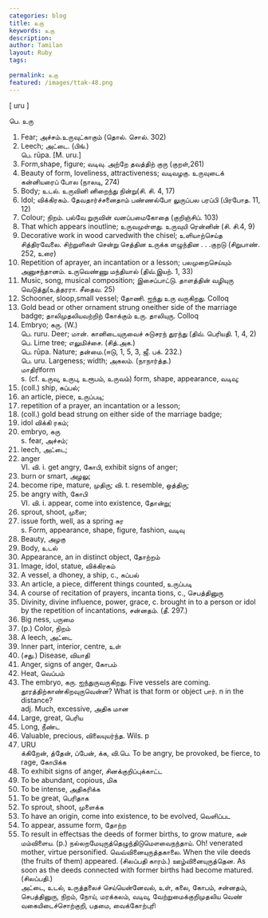 ```yaml
---
categories: blog
title: உரு
keywords: உரு
description: 
author: Tamilan
layout: Ruby
tags: 
 
permalink: உரு
featured: /images/ttak-48.png
---
```

  
[ uru ]  
  
பெ. உரு  
1. Fear; அச்சம்.உருவுட்காகும் (தொல். சொல். 302)  
2. Leech; அட்டை. (பிங்.)  
பெ. rūpa. [M. uru.]  
1. Form,shape, figure; வடிவு. அற்றே தவத்திற் குரு (குறள்,261)  
2. Beauty of form, loveliness, attractiveness; வடிவழகு. உருவுடைக் கன்னியரைப் போல (நாலடி, 274)  
3. Body; உடல். உருவினி னிறைந்து நின்று(சி. சி. 4, 17)  
4. Idol; விக்கிரகம். தேவதார்ச்சனைதாம் பண்ணல்போ லுருப்பல பரப்பி (பிரபோத. 11, 12)  
5. Colour; நிறம். பல்வே றுருவின் வனப்பமைகோதை (குறிஞ்சிப். 103)  
6. That which appears inoutline; உருவமுள்ளது. உருவுயி ரென்னின் (சி. சி.4, 9)  
7. Decorative work in wood carvedwith the chisel; உளியாற்செய்த சித்திரவேலை. சிற்றுளிகள் சென்று செத்தின உருக்க ளழுந்தின . . .குறடு (சிறுபாண். 252, உரை)  
8. Repetition of aprayer, an incantation or a lesson; பலமுறைசெய்யும் அனுசந்தானம். உருவெண்ணு மந்தியால் (திவ்.இயற். 1, 33)  
9. Music, song, musical composition; இசைப்பாட்டு. தாளத்தின் வழியுரு வெடுத்து(உத்தரரா. சீதைவ. 25)  
10. Schooner, sloop,small vessel; தோணி. ஐந்து உரு வருகிறது. Colloq  
11. Gold bead or other ornament strung oneither side of the marriage badge; தாலிமுதலியவற்றிற் கோக்கும் உரு. தாலியுரு. Colloq  
12. Embryo; கரு. (W.)  
பெ. ruru. Deer; மான். கானிடையுருவைச் சுடுசரந் துரந்து (திவ். பெரியதி. 1, 4, 2)  
பெ. Lime tree; எலுமிச்சை. (சித்.அக.)  
பெ. rūpa. Nature; தன்மை.(ஈடு, 1, 5, 3, ஜீ. பக். 232.)  
பெ. uru. Largeness; width; அகலம். (நாநார்த்த.)  
மாதிரிform  
s. (cf. உருவு, உருபு, உரூபம், உருவம்) form, shape, appearance, வடிவு;  
2. (coll.) ship, கப்பல்;  
3. an article, piece, உருப்படி;  
4. repetition of a prayer, an incantation or a lesson;  
5. (coll.) gold bead strung on either side of the marriage badge;  
6. idol விக்கி ரகம்;  
7. embryo, கரு  
s. fear, அச்சம்;  
2. leech, அட்டை;  
3. anger  
VI. வி. i. get angry, கோபி, exhibit signs of anger;  
2. burn or smart, அழலு;  
3. become ripe, mature, முதிரு; வி. t. resemble, ஒத்திரு;  
2. be angry with, கோபி  
VI. வி. i. appear, come into existence, தோன்று;  
2. sprout, shoot, முளை;  
3. issue forth, well, as a spring சுர  
s. Form, appearance, shape, figure, fashion, வடிவு  
2. Beauty, அழகு  
3. Body, உடல்  
4. Appearance, an in distinct object, தோற்றம்  
5. Image, idol, statue, விக்கிரகம்  
6. A vessel, a dhoney, a ship, c., கப்பல்  
7. An article, a piece, different things counted, உருப்படி  
8. A course of recitation of prayers, incanta tions, c., செபத்தினுரு  
9. Divinity, divine influence, power, grace, c. brought in to a person or idol by the repetition of incantations, சன்னதம். (தீ. 297.)  
1. Big ness, பருமை  
11. (p.) Color, நிறம்  
12. A leech, அட்டை  
13. Inner part, interior, centre, உள்  
14. (சது.) Disease, வியாதி  
15. Anger, signs of anger, கோபம்  
16. Heat, வெப்பம்  
17. The embryo, கரு. ஐந்துருவருகிறது. Five vessels are coming. தூரத்திற்காண்கிறவுருவென்ன? What is that form or object பார். n in the distance?  
adj. Much, excessive, அதிக மான  
2. Large, great, பெரிய  
3. Long, நீண்ட  
4. Valuable, precious, விலையுயர்ந்த. Wils. p  
163. URU  
க்கிறேன், த்தேன், ப்பேன், க்க, வி.பெ. To be angry, be provoked, be fierce, to rage, கோபிக்க  
2. To exhibit signs of anger, சினக்குறிப்புக்காட்ட  
3. To be abundant, copious, மிக  
4. To be intense, அதிகரிக்க  
5. To be great, பெரிதாக  
6. To sprout, shoot, முளைக்க  
7. To have an origin, come into existence, to be evolved, வெளிப்பட  
8. To appear, assume form, தோற்ற  
9. To result in effectsas the deeds of former births, to grow mature, கன் மம்விளைய. (p.) நல்லறமேயுருத்தெழுந்திடுமௌவைநந்தாய். Oh! venerated mother, virtue personified. வெவ்வினையுருத்தகாலை. When the vile deeds (the fruits of them) appeared. (சிலப்பதி காரம்.) ஊழ்வினையுருத்தென. As soon as the deeds connected with former births had become matured. (சிலப்பதி.)  
அட்டை, உடல், உருத்தலைச் செய்யென்னேவல், உள், கலை, கோபம், சன்னதம், செபத்தினுரு, நிறம், நோய், மரக்கலம், வடிவு, வேற்றுமைக்குறிமுதலிய வெண் வகையிடைச்சொற்குறி, பதமை, வைக்கோற்புரி